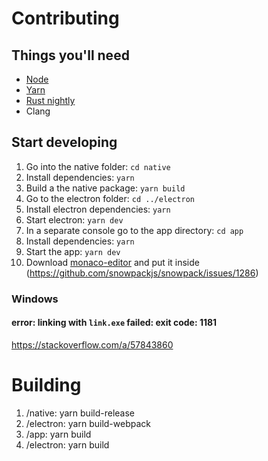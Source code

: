 # Contributing

## Things you'll need

- [Node](https://nodejs.org/en/download/)
- [Yarn](https://classic.yarnpkg.com/en/docs/install)
- [Rust nightly](https://www.rust-lang.org/tools/install)
- Clang

## Start developing

1. Go into the native folder: `cd native`
2. Install dependencies: `yarn`
3. Build a the native package: `yarn build`
4. Go to the electron folder: `cd ../electron`
5. Install electron dependencies: `yarn`
6. Start electron: `yarn dev`
7. In a separate console go to the app directory: `cd app`
8. Install dependencies: `yarn`
9. Start the app: `yarn dev`
10. Download [monaco-editor](https://microsoft.github.io/monaco-editor) and put it inside (https://github.com/snowpackjs/snowpack/issues/1286)

### Windows

#### error: linking with `link.exe` failed: exit code: 1181

https://stackoverflow.com/a/57843860

# Building

1. /native: yarn build-release
2. /electron: yarn build-webpack
3. /app: yarn build
4. /electron: yarn build
